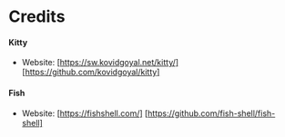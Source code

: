 # Credits


#### Kitty

- Website: [https://sw.kovidgoyal.net/kitty/] [https://github.com/kovidgoyal/kitty]



#### Fish

- Website: [https://fishshell.com/] [https://github.com/fish-shell/fish-shell]
